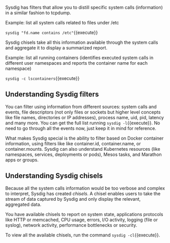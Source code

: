 Sysdig has filters that allow you to distill specific system calls (information) in a similar fashion to tcpdump.

Example: list all system calls related to files under /etc

`sysdig "fd.name contains /etc"`{{execute}}

Sysdig chisels take all this information available through the system calls and aggregate it to display a summarized report.

Example: list all running containers (identifies executed system calls in different user namespaces and reports the container name for each namespace)

`sysdig -c lscontainers`{{execute}}

## Understanding Sysdig filters

You can filter using information from different sources: system calls and events, file descriptors (not only files or sockets but higher level concepts like file names, directories or IP addresses), process name, uid, pid, latency and many more. You can get the full list running `sysdig -l`{{execute}}. No need to go through all the events now, just keep it in mind for reference.

What makes Sysdig special is the ability to filter based on Docker container information, using filters like like container.id, container.name, or container.mounts. Sysdig can also understand Kubernetes resources (like namespaces, services, deployments or pods), Mesos tasks, and Marathon apps or groups.

## Understanding Sysdig chisels

Because all the system calls information would be too verbose and complex to interpret, Sysdig has created _chisels_. A chisel enables users to take the stream of data captured by Sysdig and only display the relevant, aggregated data.

You have available chisels to report on system state, applications protocols like HTTP or memcached, CPU usage, errors, I/O activity, logging (file or syslog), network activity, performance bottlenecks or security.

To view all the available chisels, run the command `sysdig -cl`{{execute}}.

